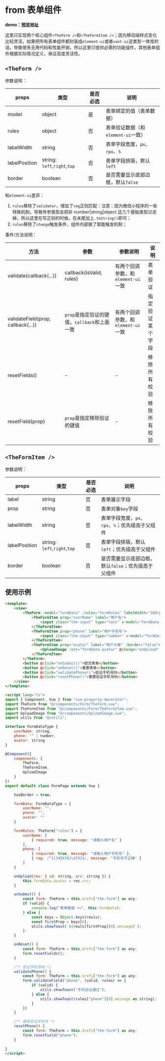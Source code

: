 # from 表单组件

**demo：[预览地址](http://huangjingsheng.gitee.io/hjs/uni-app/#/pages/form)**

这里只实现两个核心组件`<TheForm />`和`<TheFormItem />`；因为移动端样式变化比较灵活，如果把所有表单组件都封装成`element-ui`或者`vant-ui`这类型一体库的话，导致很多无用代码和性能开销，所以这里只提供必需的功能组件，其他表单组件根据实际情况定义，保证高度灵活性。

## `<TheForm />`

参数说明：

| props |  类型 | 是否必选 | 说明 |
| --- | --- | --- | --- | 
| model | object | 是 | 表单绑定的值（表单数据） |
| rules | object | 否 | 表单验证数据（和`element-ui`一致） |
| labelWidth | string | 否 | 表单字段宽度，`px`、`rpx`、`%` |
| labelPosition | string: `left`,`right`,`top` | 否 | 表单字段排版，默认`left` |
| border | boolean | 否 | 是否需要显示底部边框，默认`false` |

和`element-ui`差异：
1. `rules`移除了`validator`，增加了`reg`正则匹配：注意：因为微信小程序的一些特殊机制，导致传参类型会把非 number|string|object 这几个基础类型过滤掉，所以这里在写正则的时候，在末尾加上`.toString()`即可；
2. `rules`移除了`change`触发条件，组件内部做了智能触发机制；


事件/方法说明：

| 方法 |  参数 | 参数说明 | 说明 |
| --- | --- | --- | --- | 
| validate(callback(...)) | callback(isValid, rules) | 有两个回调参数，和`element-ui`一致 | 表单验证 |
| validateField(prop, callback(...)) | `prop`是指定验证的键值，`callback`和上面一致 | 有两个回调参数，和`element-ui`一致 | 指定验证某个字段 |
| resetFields() | - | - | 移除所有校验 |
| resetField(prop) | `prop`是指定移除验证的键值 | - | 移除所有校验 |

## `<TheFormItem />`

参数说明：

| props |  类型 | 是否必选 | 说明 |
| --- | --- | --- | --- | 
| label | string | 否 | 表单展示字段 |
| prop | string | 否 | 表单对象`key`字段 |
| labelWidth | string | 否 | 表单字段宽度，`px`、`rpx`、`%`；优先级高于父组件 |
| labelPosition | string: `left`,`right`,`top` | 否 | 表单字段排版，默认`left`；优先级高于父组件 |
| border | boolean | 否 | 是否需要显示底部边框，默认`false`；优先级高于父组件 |

## 使用示例

```html
<template>
    <view>
        <TheForm :model="formData" :rules="formRules" labelWidth="160rpx" labelPosition="left" ref="the-form">
            <TheFormItem prop="userName" label="用户名">
                <input class="the-input" type="text" v-model="formData.userName" :placeholder="formRules.userName[0].message">
            </TheFormItem>
            <TheFormItem prop="phone" label="用户手机号">
                <input class="the-input" type="number" v-model="formData.phone" :placeholder="formRules.phone[0].message">
            </TheFormItem>
            <TheFormItem prop="avatar" label="用户头像" :border="false">
                <UploadImage :src="formData.avatar" @change="onUpload" />
            </TheFormItem>
        </TheForm>
        <button @click="onSubmit()">提交表单</button>
        <button @click="onReset()">重置表单</button>
        <button @click="validatePhone()">验证手机号码</button>
        <button @click="resetPhone()">重置验证手机号码</button>
    </view>
</template>

<script lang="ts">
import { Component, Vue } from "vue-property-decorator";
import TheForm from "@/components/Form/TheForm.vue";
import TheFormItem from "@/components/Form/TheFormItem.vue";
import UploadImage from "@/components/UploadImage.vue";
import utils from "@/utils";

interface FormDataType {
    userName: string,
    phone: "" | number,
    avatar: string
}

@Component({
    components: {
        TheForm,
        TheFormItem,
        UploadImage
    }
})
export default class FormPage extends Vue {

    hasBorder = true;

    formData: FormDataType = {
        userName: "",
        phone: "",
        avatar: ""
    }

    formRules: TheForm["rules"] = {
        userName: [
            { required: true, message: "请输入用户名" }
        ],
        phone: [
            { required: true, message: "请输入用户手机号" },
            { reg: /^1[345678]\d{9}$/, message: "手机号不正确" }
        ]
    }

    onUpload(res: { id: string, src: string }) {
        this.formData.avatar = res.src;
    }

    onSubmit() {
        const form: TheForm = this.$refs["the-form"] as any;
        if (valid) {
            console.log("表单数据 >>", this.formData);
        } else {
            const keys = Object.keys(reuls);
            const firstProp = keys[0];
            utils.showToast(`${reuls[firstProp][0].message}`);
        }
    }

    onReset() {
        const form: TheForm = this.$refs["the-form"] as any;
        form.resetFields();
    }

    /** 验证手机号码 */
    validatePhone() {
        const form: TheForm = this.$refs["the-form"] as any;
        form.validateField("phone", (valid, rules) => {
            if (valid) {
                utils.showToast("手机验证通过");
            } else {
                utils.showToast(rules["phone"][0].message as string);
            }
        })
    }

    /** 移除验证手机号 */
    resetPhone() {
        const form: TheForm = this.$refs["the-form"] as any;
        form.resetField("phone");
    }
    
}
</script>
```